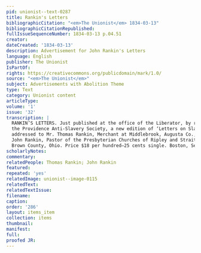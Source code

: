 ```yaml
---
pid: unionist--text-0287
title: Rankin's Letters
bibliographicCitation: "<em>The Unionist</em> 1834-03-13"
bibliographicCitationRepublished: 
fullIssueSequenceNumber: 1834-03-13 p.04.51
creator: 
dateCreated: '1834-03-13'
description: Advertisement for John Rankin's Letters
language: English
publisher: The Unionist
IsPartOf: 
rights: https://creativecommons.org/publicdomain/mark/1.0/
source: "<em>The Unionist</em>"
subject: Advertisements with Abolition Theme
type: Text
category: Unionist content
articleType: 
volume: '1'
issue: '32'
transcription: |
  RANKIN’S LETTERS. Just published at the office of the Liberator, by request of
  the Providence Anti-Slavery Society, a new edition of ‘Letters on Slavery,
  addressed to Mr. Thomas Rankin, Merchant at Middlebrook, Augusta Co., Va.—By
  John Rankin, Pastor of the Presbyterian Churches of Ripley and Strait Creek,
  Brown County, Ohio. Price $18 per hundred—25 cents single. Boston, Sept. 7, 1833
scholarlyNotes: 
commentary: 
relatedPeople: Thomas Rankin; John Rankin
featured: 
repeated: 'yes'
relatedImage: unionist--image-0115
relatedText: 
relatedTextIssue: 
filename: 
caption: 
order: '286'
layout: items_item
collection: items
thumbnail: 
manifest: 
full: 
proofed JR: 
---
```

